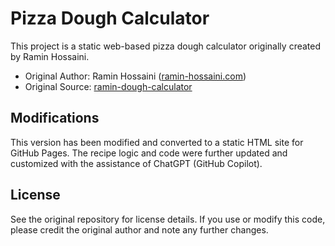 # Pizza Dough Calculator

This project is a static web-based pizza dough calculator originally created by Ramin Hossaini.

- Original Author: Ramin Hossaini ([ramin-hossaini.com](https://www.ramin-hossaini.com/))
- Original Source: [ramin-dough-calculator](https://github.com/raminhossaini/ramin-dough-calculator)

## Modifications

This version has been modified and converted to a static HTML site for GitHub Pages. The recipe logic and code were further updated and customized with the assistance of ChatGPT (GitHub Copilot).

## License

See the original repository for license details. If you use or modify this code, please credit the original author and note any further changes.
